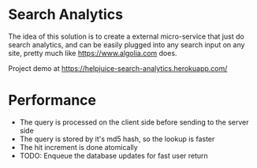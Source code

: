 # Search Analytics

The idea of this solution is to create a external micro-service that just do search analytics,
and can be easily plugged into any search input on any site, pretty much like https://www.algolia.com does.

Project demo at https://helpjuice-search-analytics.herokuapp.com/

# Performance

- The query is processed on the client side before sending to the server side
- The query is stored by it's md5 hash, so the lookup is faster
- The hit increment is done atomically
- TODO: Enqueue the database updates for fast user return
